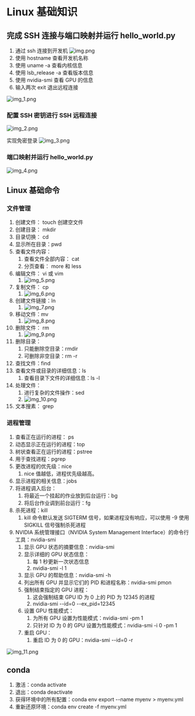 # Linux 基础知识

## 完成 SSH 连接与端口映射并运行 hello_world.py
1. 通过 ssh 连接到开发机
![img.png](images/img.png)
2. 使用 hostname 查看开发机名称
3. 使用 uname -a 查看内核信息
4. 使用 lsb_release -a 查看版本信息
5. 使用 nvidia-smi 查看 GPU 的信息
6. 输入两次 exit 退出远程连接

![img_1.png](images/img_1.png)


### 配置 SSH 密钥进行 SSH 远程连接
![img_2.png](images/img_2.png)

实现免密登录
![img_3.png](images/img_3.png)


### 端口映射并运行 hello_world.py
![img_4.png](images/img_4.png)


## Linux 基础命令
### 文件管理
1. 创建文件： touch 创建空文件
2. 创建目录： mkdir 
3. 目录切换： cd
4. 显示所在目录：pwd
5. 查看文件内容：
   1. 查看文件全部内容： cat 
   2. 分页查看： more 和 less
6. 编辑文件： vi 或 vim 
   1. ![img_5.png](images/img_5.png)
7. 复制文件： cp 
   1. ![img_6.png](images/img_6.png)
8. 创建文件链接：ln
   1. ![img_7.png](images/img_7.png)
9. 移动文件：mv 
   1. ![img_8.png](images/img_8.png)
10. 删除文件： rm 
    1. ![img_9.png](images/img_9.png)
11. 删除目录：
    1. 只能删除空目录：rmdir
    2. 可删除非空目录：rm -r
12. 查找文件：find 
13. 查看文件或目录的详细信息：ls
    1. 查看目录下文件的详细信息：ls -l
14. 处理文件：
    1. 进行复杂的文件操作：sed
    2. ![img_10.png](images/img_10.png)
15. 文本搜素： grep


### 进程管理
1. 查看正在运行的进程： ps
2. 动态显示正在运行的进程：top
3. 树状查看正在运行的进程：pstree
4. 用于查找进程：pgrep
5. 更改进程的优先级：nice
   1. nice 值越低，进程优先级越高。
6. 显示进程的相关信息：jobs
7. 将进程调入后台：
   1. 将最近一个挂起的作业放到后台运行：bg 
   2. 将后台作业调到前台运行：fg
8. 杀死进程：kill
   1. kill 命令默认发送 SIGTERM 信号，如果进程没有响应，可以使用 -9 使用 SIGKILL 信号强制杀死进程
9. NVIDIA 系统管理接口（NVIDIA System Management Interface）的命令行工具：nvidia-smi
   1. 显示 GPU 状态的摘要信息：nvidia-smi
   2. 显示详细的 GPU 状态信息：
      1. 每 1 秒更新一次状态信息
      2. nvidia-smi -l 1
   3. 显示 GPU 的帮助信息：nvidia-smi -h
   4. 列出所有 GPU 并显示它们的 PID 和进程名称：nvidia-smi pmon
   5. 强制结束指定的 GPU 进程：
      1. 这会强制结束 GPU ID 为 0 上的 PID 为 12345 的进程
      2. nvidia-smi --id=0 --ex_pid=12345
   6. 设置 GPU 性能模式：
      1. 为所有 GPU 设置为性能模式：nvidia-smi -pm 1
      2. 只针对 ID 为 0 的 GPU 设置为性能模式：nvidia-smi -i 0 -pm 1
   7. 重启 GPU：
      1. 重启 ID 为 0 的 GPU：nvidia-smi --id=0 -r

![img_11.png](images/img_11.png)


## conda
1. 激活：conda activate
2. 退出：conda deactivate
3. 获得环境中的所有配置：conda env export --name myenv > myenv.yml
4. 重新还原环境：conda env create -f  myenv.yml